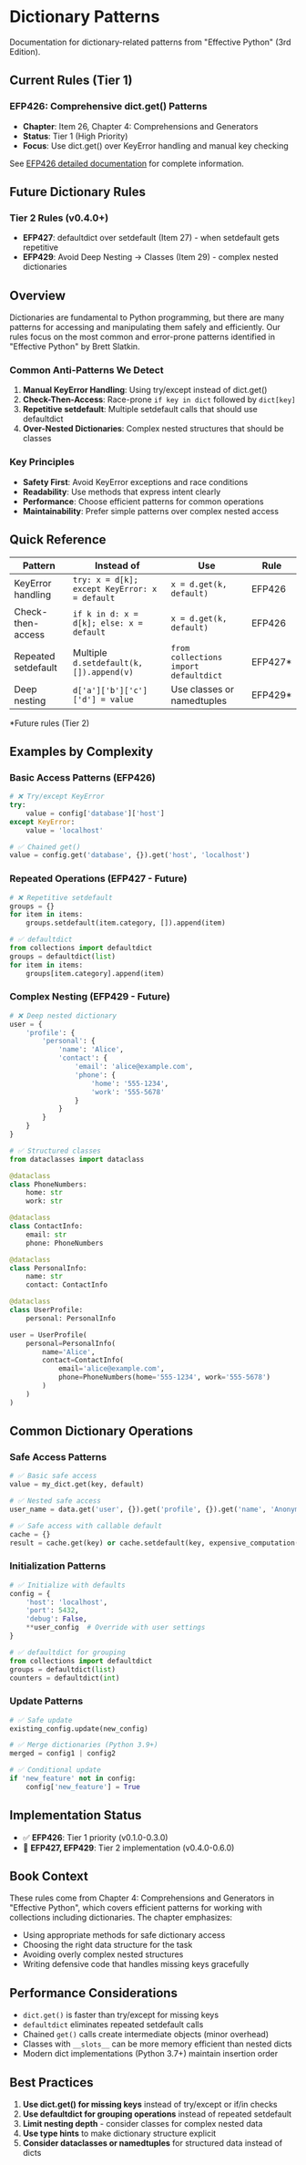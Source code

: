# Dictionary Patterns

Documentation for dictionary-related patterns from "Effective Python" (3rd Edition).

## Current Rules (Tier 1)

### EFP426: Comprehensive dict.get() Patterns
- **Chapter**: Item 26, Chapter 4: Comprehensions and Generators
- **Status**: Tier 1 (High Priority)
- **Focus**: Use dict.get() over KeyError handling and manual key checking

See [EFP426 detailed documentation](EFP426.md) for complete information.

## Future Dictionary Rules

### Tier 2 Rules (v0.4.0+)
- **EFP427**: defaultdict over setdefault (Item 27) - when setdefault gets repetitive
- **EFP429**: Avoid Deep Nesting → Classes (Item 29) - complex nested dictionaries

## Overview

Dictionaries are fundamental to Python programming, but there are many patterns for accessing and manipulating them safely and efficiently. Our rules focus on the most common and error-prone patterns identified in "Effective Python" by Brett Slatkin.

### Common Anti-Patterns We Detect

1. **Manual KeyError Handling**: Using try/except instead of dict.get()
2. **Check-Then-Access**: Race-prone `if key in dict` followed by `dict[key]`
3. **Repetitive setdefault**: Multiple setdefault calls that should use defaultdict
4. **Over-Nested Dictionaries**: Complex nested structures that should be classes

### Key Principles

- **Safety First**: Avoid KeyError exceptions and race conditions
- **Readability**: Use methods that express intent clearly
- **Performance**: Choose efficient patterns for common operations
- **Maintainability**: Prefer simple patterns over complex nested access

## Quick Reference

| Pattern | Instead of | Use | Rule |
|---------|------------|-----|------|
| KeyError handling | `try: x = d[k]; except KeyError: x = default` | `x = d.get(k, default)` | EFP426 |
| Check-then-access | `if k in d: x = d[k]; else: x = default` | `x = d.get(k, default)` | EFP426 |
| Repeated setdefault | Multiple `d.setdefault(k, []).append(v)` | `from collections import defaultdict` | EFP427* |
| Deep nesting | `d['a']['b']['c']['d'] = value` | Use classes or namedtuples | EFP429* |

*Future rules (Tier 2)

## Examples by Complexity

### Basic Access Patterns (EFP426)
```python
# ❌ Try/except KeyError
try:
    value = config['database']['host']
except KeyError:
    value = 'localhost'

# ✅ Chained get()
value = config.get('database', {}).get('host', 'localhost')
```

### Repeated Operations (EFP427 - Future)
```python
# ❌ Repetitive setdefault
groups = {}
for item in items:
    groups.setdefault(item.category, []).append(item)

# ✅ defaultdict
from collections import defaultdict
groups = defaultdict(list)
for item in items:
    groups[item.category].append(item)
```

### Complex Nesting (EFP429 - Future)
```python
# ❌ Deep nested dictionary
user = {
    'profile': {
        'personal': {
            'name': 'Alice',
            'contact': {
                'email': 'alice@example.com',
                'phone': {
                    'home': '555-1234',
                    'work': '555-5678'
                }
            }
        }
    }
}

# ✅ Structured classes
from dataclasses import dataclass

@dataclass
class PhoneNumbers:
    home: str
    work: str

@dataclass
class ContactInfo:
    email: str
    phone: PhoneNumbers

@dataclass
class PersonalInfo:
    name: str
    contact: ContactInfo

@dataclass
class UserProfile:
    personal: PersonalInfo

user = UserProfile(
    personal=PersonalInfo(
        name='Alice',
        contact=ContactInfo(
            email='alice@example.com',
            phone=PhoneNumbers(home='555-1234', work='555-5678')
        )
    )
)
```

## Common Dictionary Operations

### Safe Access Patterns
```python
# ✅ Basic safe access
value = my_dict.get(key, default)

# ✅ Nested safe access
user_name = data.get('user', {}).get('profile', {}).get('name', 'Anonymous')

# ✅ Safe access with callable default
cache = {}
result = cache.get(key) or cache.setdefault(key, expensive_computation())
```

### Initialization Patterns
```python
# ✅ Initialize with defaults
config = {
    'host': 'localhost',
    'port': 5432,
    'debug': False,
    **user_config  # Override with user settings
}

# ✅ defaultdict for grouping
from collections import defaultdict
groups = defaultdict(list)
counters = defaultdict(int)
```

### Update Patterns
```python
# ✅ Safe update
existing_config.update(new_config)

# ✅ Merge dictionaries (Python 3.9+)
merged = config1 | config2

# ✅ Conditional update
if 'new_feature' not in config:
    config['new_feature'] = True
```

## Implementation Status

- ✅ **EFP426**: Tier 1 priority (v0.1.0-0.3.0)
- 🔄 **EFP427, EFP429**: Tier 2 implementation (v0.4.0-0.6.0)

## Book Context

These rules come from Chapter 4: Comprehensions and Generators in "Effective Python", which covers efficient patterns for working with collections including dictionaries. The chapter emphasizes:

- Using appropriate methods for safe dictionary access
- Choosing the right data structure for the task
- Avoiding overly complex nested structures
- Writing defensive code that handles missing keys gracefully

## Performance Considerations

- `dict.get()` is faster than try/except for missing keys
- `defaultdict` eliminates repeated setdefault calls
- Chained `get()` calls create intermediate objects (minor overhead)
- Classes with `__slots__` can be more memory efficient than nested dicts
- Modern dict implementations (Python 3.7+) maintain insertion order

## Best Practices

1. **Use dict.get() for missing keys** instead of try/except or if/in checks
2. **Use defaultdict for grouping operations** instead of repeated setdefault
3. **Limit nesting depth** - consider classes for complex nested data
4. **Use type hints** to make dictionary structure explicit
5. **Consider dataclasses or namedtuples** for structured data instead of dicts
